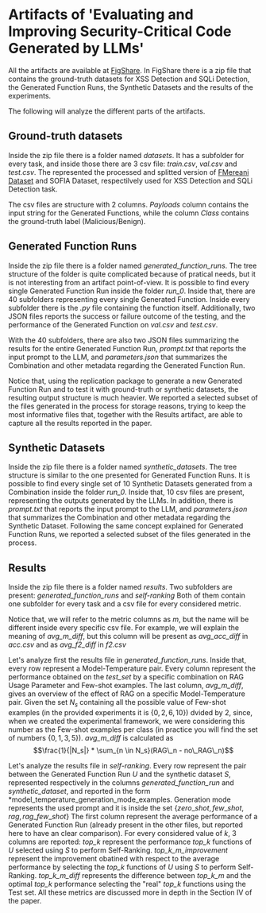 # Artifacts of 'Evaluating and Improving Security-Critical Code Generated by LLMs'

All the artifacts are available at [FigShare](https://figshare.com/s/bb6fb28ab79d846daeb3).
In FigShare there is a zip file that contains the ground-truth datasets for XSS Detection and SQLi Detection, the Generated Function Runs, the Synthetic Datasets and the results of the experiments.

The following will analyze the different parts of the artifacts.

## Ground-truth datasets

Inside the zip file there is a folder named *datasets*.
It has a subfolder for every task, and inside those there are 3 csv file: *train.csv*, *val.csv* and *test.csv*.
The represented the processed and splitted version of [FMereani Dataset](https://github.com/fmereani/Cross-Site-Scripting-XSS/blob/master/XSSDataSets/Payloads.csv) and SOFIA Dataset, respectilvely used for XSS Detection and SQLi Detection task.

The csv files are structure with 2 columns. *Payloads* column contains the input string for the Generated Functions, while the column *Class* contains the ground-truth label (Malicious/Benign).


## Generated Function Runs
Inside the zip file there is a folder named *generated_function_runs*.
The tree structure of the folder is quite complicated because of pratical needs, but it is not interesting from an artifact point-of-view.
It is possible to find every single Generated Function Run inside the folder *run_0*.
Inside that, there are 40 subfolders representing every single Generated Function.
Inside every subfolder there is the *.py* file containing the function itself.
Additionally, two JSON files reports the success or failure outcome of the testing, and the performance of the Generated Function on *val.csv* and *test.csv*.

With the 40 subfolders, there are also two JSON files summarizing the results for the entire Generated Function Run, *prompt.txt* that reports the input prompt to the LLM, and *parameters.json* that summarizes the Combination and other metadata regarding the Generated Function Run.

Notice that, using the replication package to generate a new Generated Function Run and to test it with ground-truth or synthetic datasets, the resulting output structure is much heavier.
We reported a selected subset of the files generated in the process for storage reasons, trying to keep the most informative files that, together with the Results artifact, are able to capture all the results reported in the paper.


## Synthetic Datasets
Inside the zip file there is a folder named *synthetic_datasets*.
The tree structure is similar to the one presented for Generated Function Runs.
It is possible to find every single set of 10 Synthetic Datasets generated from a Combination inside the folder *run_0*.
Inside that, 10 csv files are present, representing the outputs generated by the LLMs.
In addition, there is *prompt.txt* that reports the input prompt to the LLM, and *parameters.json* that summarizes the Combination and other metadata regarding the Synthetic Dataset.
Following the same concept explained for Generated Function Runs, we reported a selected subset of the files generated in the process.

## Results
Inside the zip file there is a folder named *results*.
Two subfolders are present: *generated_function_runs* and *self-ranking*
Both of them contain one subfolder for every task and a csv file for every considered metric.

Notice that, we will refer to the metric columns as *m*, but the name will be different inside every specific csv file.
For example, we will explain the meaning of *avg_m_diff*, but this column will be present as *avg_acc_diff* in *acc.csv* and as *avg_f2_diff* in *f2.csv*

Let's analyze first the results file in *generated_function_runs*.
Inside that, every row represent a Model-Temperature pair.
Every column represent the performance obtained on the *test_set* by a specific combination on RAG Usage Parameter and Few-shot examples.
The last column, *avg_m_diff*, gives an overview of the effect of RAG on a specific Model-Temperature pair.
Given the set $N_s$ containing all the possible value of Few-shot examples (in the provided experiments it is $\{0, 2, 6, 10\}$) dvided by 2, since, when we created the experimental framework, we were considering this number as the Few-shot examples per class (in practice you will find the set of numbers $\{0, 1, 3, 5\}$).
*avg_m_diff* is calculated as $$\frac{1}{|N_s|} * \sum_{n \in N_s}(RAG\_n - no\_RAG\_n)$$

Let's analyze the results file in *self-ranking*.
Every row represent the pair between the Generated Function Run $U$ and the synthetic dataset $S$, represented respectively in the columns *generated_function_run* and *synthetic_dataset*, and reported in the form *model\_temperature\_generation_mode\_examples. Generation mode represents the used prompt and it is inside the set $\{zero\_shot, few\_shot, rag, rag\_few\_shot\}$
The first column represent the average performance of a Generated Function Run (already present in the other files, but reported here to have an clear comparison).
For every considered value of $k$, 3 columns are reported:
*top\_k* represent the performance  *top\_k* functions of $U$ selected using $S$ to perform Self-Ranking.
*top\_k\_m\_improvement* represent the improvement obatined with respect to the average performance by selecting the *top\_k* functions of $U$ using $S$ to perform Self-Ranking.
*top\_k\_m\_diff* represents the difference between *top\_k\_m* and the optimal *top\_k* performance selecting the "real" *top\_k* functions using the Test set.
All these metrics are discussed more in depth in the Section IV of the paper.
